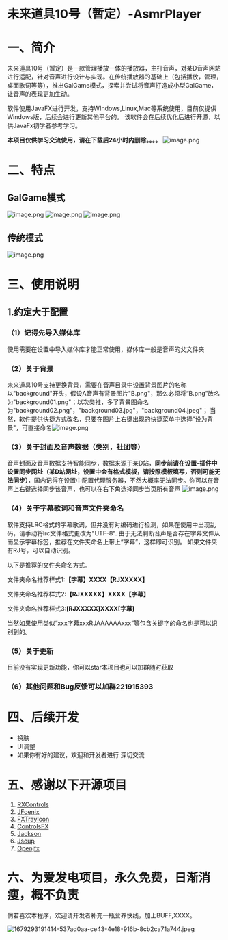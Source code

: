 # 未来道具10号（暂定）-AsmrPlayer
# 一、简介
  未来道具10号（暂定）是一款管理播放一体的播放器，主打音声，对某D音声网站进行适配，针对音声进行设计与实现。在传统播放器的基础上（包括播放，管理，桌面歌词等等），推出GalGame模式，探索并尝试将音声打造成小型GalGame，让音声的表现更加生动。
  
  软件使用JavaFX进行开发，支持WIndows,Linux,Mac等系统使用，目前仅提供Windows版，后续会进行更新其他平台的。
  该软件会在后续优化后进行开源，以供JavaFx初学者参考学习。
  
  **本项目仅供学习交流使用，请在下载后24小时内删除。。。。**
![image.png](https://cdn.nlark.com/yuque/0/2023/png/22760263/1679007735453-cb508bd6-badb-4590-9ff7-e06a8e2e7639.png#averageHue=%23393837&clientId=u6fa5cb53-4cb5-4&from=paste&height=833&id=uefcf0d20&name=image.png&originHeight=833&originWidth=1307&originalType=binary&ratio=1&rotation=0&showTitle=false&size=382699&status=done&style=none&taskId=u0f310e5e-1217-41fc-8018-f3bbe919cbc&title=&width=1307)
# 二、特点
## GalGame模式
![image.png](https://cdn.nlark.com/yuque/0/2023/png/22760263/1679008085057-2462849e-d070-4865-ac24-1e13acb3110b.png#averageHue=%238c7d9f&clientId=u6fa5cb53-4cb5-4&from=paste&height=833&id=u482bbb86&name=image.png&originHeight=833&originWidth=1307&originalType=binary&ratio=1&rotation=0&showTitle=false&size=1337776&status=done&style=none&taskId=ub6f2a1d3-b0b7-4abb-b8eb-b0861a35799&title=&width=1307)
![image.png](https://cdn.nlark.com/yuque/0/2023/png/22760263/1679008442119-01fe75ce-dcfe-4577-8187-620de63f17da.png#averageHue=%2393bbc2&clientId=u6fa5cb53-4cb5-4&from=paste&height=833&id=u3e8e4d9b&name=image.png&originHeight=833&originWidth=1307&originalType=binary&ratio=1&rotation=0&showTitle=false&size=1051686&status=done&style=none&taskId=u6f4d7a41-76c0-48e7-ab1e-11281983571&title=&width=1307)
![image.png](https://cdn.nlark.com/yuque/0/2023/png/22760263/1679008199394-ca796a56-2157-4a60-bde8-652912614880.png#averageHue=%23b6b09c&clientId=u6fa5cb53-4cb5-4&from=paste&height=833&id=u01a208ef&name=image.png&originHeight=833&originWidth=1307&originalType=binary&ratio=1&rotation=0&showTitle=false&size=378580&status=done&style=none&taskId=u03f842d8-e5ba-4203-a7d0-36de96f5bed&title=&width=1307)
## 传统模式

![image.png](https://cdn.nlark.com/yuque/0/2023/png/22760263/1679008121741-5006a2aa-8c6a-48ff-a5ea-852bc1ad29da.png#averageHue=%2396a992&clientId=u6fa5cb53-4cb5-4&from=paste&height=833&id=u84e2e6b2&name=image.png&originHeight=833&originWidth=1307&originalType=binary&ratio=1&rotation=0&showTitle=false&size=584275&status=done&style=none&taskId=u6df1042e-4fe3-4391-a36e-0bd72e83768&title=&width=1307)

# 三、使用说明
## 1.约定大于配置
### （1）记得先导入媒体库
  使用需要在设置中导入媒体库才能正常使用，媒体库一般是音声的父文件夹
### （2）关于背景
  未来道具10号支持更换背景，需要在音声目录中设置背景图片的名称以"background"开头，假设A音声有背景图片"B.png"，那么必须将“B.png”改名为"background01.png"；以次类推，多了背景图命名为"background02.png"，"background03.jpg"，"background04.jpeg"；
  当然，软件提供快捷方式改名，只要在图片上右键出现的快捷菜单中选择"设为背景"，可直接命名![image.png](https://cdn.nlark.com/yuque/0/2023/png/22760263/1679008972750-d8ae8ef4-c5de-45bb-98e6-9f0738be78c6.png#averageHue=%23373534&clientId=u6fa5cb53-4cb5-4&from=paste&height=833&id=udfb1d156&name=image.png&originHeight=833&originWidth=1307&originalType=binary&ratio=1&rotation=0&showTitle=false&size=210362&status=done&style=none&taskId=u3ad9691a-878e-4929-a066-634fb0d564e&title=&width=1307)
### （3）关于封面及音声数据（类别，社团等）
   音声封面及音声数据支持智能同步，数据来源于某D站，**同步前请在设置-插件中设置同步网址（某D站网址，设置中会有格式模板，请按照模板填写，否则可能无法同步）**，国内记得在设置中配置代理服务器，不然大概率无法同步。你可以在音声上右键选择同步该音声，也可以在右下角选择同步当页所有音声
![image.png](https://cdn.nlark.com/yuque/0/2023/png/22760263/1679009383891-80f8ac18-d5c8-4807-bbe9-1de8813278cb.png#averageHue=%23383535&clientId=u6fa5cb53-4cb5-4&from=paste&height=833&id=u2eef816a&name=image.png&originHeight=833&originWidth=1307&originalType=binary&ratio=1&rotation=0&showTitle=false&size=156971&status=done&style=none&taskId=u1bdbb7ed-9aec-4e54-8e2d-5081c49c9c8&title=&width=1307)
### （4）关于字幕歌词和音声文件夹命名
  软件支持LRC格式的字幕歌词，但并没有对编码进行检测，如果在使用中出现乱码，请手动将lrc文件格式更改为"UTF-8".
  由于无法判断音声是否存在字幕文件从而显示字幕标签，推荐在文件夹命名上带上“字幕”，这样即可识别。
  如果文件夹有RJ号，可以自动识别。
  
  以下是推荐的文件夹命名方式。
  
  文件夹命名推荐样式1:**【字幕】XXXX【RJXXXXX】**
  
  文件夹命名推荐样式2:**【RJXXXXX】XXXX【字幕】**
  
  文件夹命名推荐样式3:**[RJXXXXX]XXXX[字幕]**
  
  
  当然如果使用类似“xxx字幕xxxRJAAAAAAxxx”等包含关键字的命名也是可以识别到的。
### （5）关于更新
  目前没有实现更新功能，你可以star本项目也可以加群随时获取
### （6）其他问题和Bug反馈可以加群221915393
# 四、后续开发

- 换肤
- UI调整
- 如果你有好的建议，欢迎和开发者进行    深切交流
# 五、感谢以下开源项目

1. [RXControls](https://github.com/leewyatt/rxcontrols)
2. [JFoenix](https://github.com/sshahine/JFoenix)
3. [FXTrayIcon](https://github.com/dustinkredmond/FXTrayIcon)
4. [ControlsFX](https://github.com/controlsfx/controlsfx)
5. [Jackson](https://github.com/FasterXML/jackson)
6. [Jsoup](https://github.com/jhy/jsoup)
7. [Openjfx](https://openjfx.io/)
# 六、为爱发电项目，永久免费，日渐消瘦，概不负责
倘若喜欢本程序，欢迎请开发者补充一瓶营养快线，加上BUFF,XXXX。

![1679293191414-537ad0aa-ce43-4e18-916b-8cb2ca71a744.jpeg](https://cdn.nlark.com/yuque/0/2023/jpeg/22760263/1679332454311-f19556d9-a8db-48b4-b836-cf61d63e2a75.jpeg#averageHue=%23d3dbbc&clientId=u26996c3a-cf55-4&from=drop&id=u970fecc8&name=1679293191414-537ad0aa-ce43-4e18-916b-8cb2ca71a744.jpeg&originHeight=428&originWidth=300&originalType=binary&ratio=1&rotation=0&showTitle=false&size=33124&status=done&style=none&taskId=ud29849ec-26b6-4332-8ccb-e12ff589d4d&title=)

